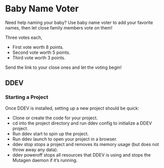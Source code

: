 # Baby Name Voter
Need help naming your baby?
Use baby name voter to add your favorite names, then let close family members vote on them!

Three votes each, 
- First vote worth 8 points.
- Second vote worth 5 points. 
- Third vote worth 3 points.

Send the link to your close ones and let the voting begin!


## DDEV
### Starting a Project
Once DDEV is installed, setting up a new project should be quick:
- Clone or create the code for your project.
- cd into the project directory and run ddev config to initialize a DDEV project.
- Run ddev start to spin up the project.
- Run ddev launch to open your project in a browser.
- ddev stop stops a project and removes its memory usage (but does not throw away any data).
- ddev poweroff stops all resources that DDEV is using and stops the Mutagen daemon if it’s running.